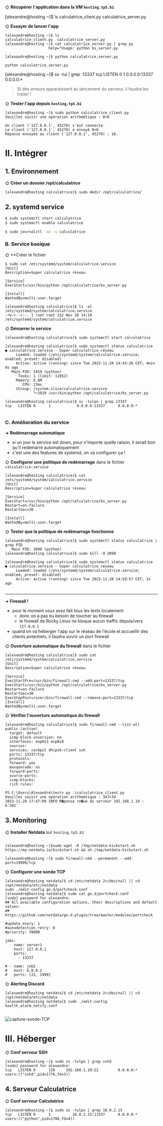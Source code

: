 

🌞 **Récupérer l'application dans la VM `hosting.tp5.b1`**

[alexandre@hosting ~]$ ls
calculatrice_client.py  calculatrice_server.py

🌞 **Essayer de lancer l'app**
```
[alexandre@hosting ~]$ ls
calculatrice_client.py  calculatrice_server.py
[alexandre@hosting ~]$ cat calculatrice_server.py | grep py
                    help="Usage: python bs_server.py 

[alexandre@hosting ~]$ python calculatrice_server.py

python calculatrice_server.py
```

[alexandre@hosting ~]$ ss -tul | grep :13337
tcp   LISTEN 0      1            0.0.0.0:13337      0.0.0.0:*

> Si des erreurs apparaissent au lancement du serveur, il faudra les traiter !

🌞 **Tester l'app depuis `hosting.tp5.b1`**

```
[alexandre@hosting ~]$ sudo python calculatrice_client.py
Veuillez saisir une opération arithmétique : 8+8

Un client ('127.0.0.1', 45270) s'est connecté.
Le client ('127.0.0.1', 45270) a envoyé 8+8
Réponse envoyée au client ('127.0.0.1', 45270) : 16.

```


# II. Intégrer


## 1. Environnement



🌞 **Créer un dossier /opt/calculatrice**
```
[alexandre@hosting calculatrice]$ sudo mkdir /opt/calculatrice/
```
## 2. systemd service


```bash
$ sudo systemctl start calculatrice
$ sudo systemctl enable calculatrice

$ sudo journalctl -xe -u calculatrice
```

### B. Service basique

🌞 **Créer le fichier 
```
$ sudo cat /etc/systemd/system/calculatrice.service
[Unit]
Description=Super calculatrice réseau

[Service]
ExecStart=/usr/bin/python /opt/calculatrice/bs_server.py

[Install]
WantedBy=multi-user.target

[alexandre@hosting calculatrice]$ ls -al /etc/systemd/system/calculatrice.service
-rw-r--r--. 1 root root 152 Nov 28 14:19 /etc/systemd/system/calculatrice.service
```


🌞 **Démarrer le service**
```
[alexandre@hosting calculatrice]$ sudo systemctl start calculatrice

[alexandre@hosting calculatrice]$ sudo systemctl status calculatrice
● calculatrice.service - Super calculatrice réseau
     Loaded: loaded (/etc/systemd/system/calculatrice.service; enabled; preset: disabled)
     Active: active (running) since Tue 2023-11-28 14:43:26 CET; 4min 0s ago
   Main PID: 1919 (python)
      Tasks: 1 (limit: 11052)
     Memory: 5.6M
        CPU: 23ms
     CGroup: /system.slice/calculatrice.service
             └─1919 /usr/bin/python /opt/calculatrice/bs_server.py
             
[alexandre@hosting calculatrice]$ ss -tulpn | grep 13337
tcp   LISTEN 0      1            0.0.0.0:13337      0.0.0.0:* 
             
```
### C. Amélioration du service

➜ **Redémarrage automatique**

- si un jour le service est down, pour n'importe quelle raison, il serait bon qu'il redémarre automatiquement
- c'est une des features de systemd, on va configurer ça !

🌞 **Configurer une politique de redémarrage** dans le fichier `calculatrice.service`
```
[alexandre@hosting calculatrice]$ cat /etc/systemd/system/calculatrice.service
[Unit]
Description=Super calculatrice réseau

[Service]
ExecStart=/usr/bin/python /opt/calculatrice/bs_server.py
Restart=on-failure
RestartSec=30

[Install]
WantedBy=multi-user.target
```



🌞 **Tester que la politique de redémarrage fonctionne**

```
[alexandre@hosting calculatrice]$ sudo systemctl status calculatrice | grep PID
   Main PID: 2090 (python)
[alexandre@hosting calculatrice]$ sudo kill -9 2090

[alexandre@hosting calculatrice]$ sudo systemctl status calculatrice
● calculatrice.service - Super calculatrice réseau
     Loaded: loaded (/etc/systemd/system/calculatrice.service; enabled; preset: disabled)
     Active: active (running) since Tue 2023-11-28 14:59:57 CET; 3s ago
   
   ```
---

➜ **Firewall !**

- pour le moment vous avez fait tous les tests localement
  - donc on a pas eu besoin de toucher au firewall
  - le firewall de Rocky Linux ne bloque aucun traffic depuis/vers `127.0.0.1`
- quand on va héberger l'app sur le réseau de l'école et accueillir des clients potentiels, il faudra ouvrir un port firewall

🌞 **Ouverture automatique du firewall** dans le fichier 

```
[alexandre@hosting calculatrice]$ sudo cat /etc/systemd/system/calculatrice.service
[Unit]
Description=Super calculatrice réseau

[Service]
ExecStartPre=/usr/bin/firewall-cmd --add-port=13337/tcp
ExecStart=/usr/bin/python /opt/calculatrice/bs_server.py
Restart=on-failure
RestartSec=30
ExecStopPost=/user/bin/firewall-cmd --remove-port=13337/tcp
[Install]
WantedBy=multi-user.target
```

🌞 **Vérifier l'ouverture automatique du firewall**
```
[alexandre@hosting calculatrice]$ sudo firewall-cmd --list-all
public (active)
  target: default
  icmp-block-inversion: no
  interfaces: enp0s3 enp0s8
  sources:
  services: cockpit dhcpv6-client ssh
  ports: 13337/tcp
  protocols:
  forward: yes
  masquerade: no
  forward-ports:
  source-ports:
  icmp-blocks:
  rich rules:
  ```
  ```
PS C:\Users\Alexandre\test> py .\calculatrice_client.py
Veuillez saisir une opération arithmétique : 347+34
2023-11-28 17:47:09 INFO R�ponse re�ue du serveur 192.168.1.19 : b'381'
```

## 3. Monitoring

🌞 **Installer Netdata** sur `hosting.tp5.b1`

```

[alexandre@hosting ~]$sudo wget -O /tmp/netdata-kickstart.sh https://my-netdata.io/kickstart.sh && sh /tmp/netdata-kickstart.sh

[alexandre@hosting ~]$ sudo firewall-cmd --permanent --add-port=19999/tcp
```
🌞 **Configurer une sonde TCP**

```
[alexandre@hosting netdata]$ cd /etc/netdata 2>/dev/null || cd /opt/netdata/etc/netdata
sudo ./edit-config go.d/portcheck.conf
[alexandre@hosting netdata]$ sudo cat go.d/portcheck.conf
[sudo] password for alexandre:
## All available configuration options, their descriptions and default values:
## https://github.com/netdata/go.d.plugin/tree/master/modules/portcheck

#update_every: 1
#autodetection_retry: 0
#priority: 70000

jobs:
  - name: server1
    host: 127.0.0.1
    ports:
      - 13337

# - name: job2
#   host: 6.0.0.2
#   ports: [22, 1999]
````

🌞 **Alerting Discord**
```
[alexandre@hosting netdata]$ cd /etc/netdata 2>/dev/null || cd /opt/netdata/etc/netdata
[alexandre@hosting netdata]$ sudo ./edit-config health_alarm_notify.conf


```
![capture-sonde-TCP](https://github.com/allezxcendre/TP_B2_LEO/blob/main/TP5_Int%C3%A9gration/capute-TCP-discord.png)

# III. Héberger

🌞 **Conf serveur SSH**


```
[alexandre@hosting ~]$ sudo ss -tulpn | grep sshd
[sudo] password for alexandre:
tcp   LISTEN 0      128     192.168.1.19:22         0.0.0.0:*    users:(("sshd",pid=1776,fd=3))
```

## 4. Serveur Calculatrice

🌞 **Conf serveur Calculatrice**

```
[alexandre@hosting ~]$ sudo ss -tulpn | grep 10.0.2.15
tcp   LISTEN 0      1          10.0.2.15:13337      0.0.0.0:*    users:(("python",pid=1708,fd=4))
```
